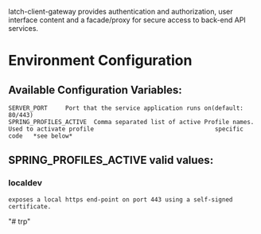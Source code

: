 latch-client-gateway
	provides authentication and authorization, user interface content and a facade/proxy for secure access to back-end API services.

# Environment Configuration

## Available Configuration Variables:
	SERVER_PORT		Port that the service application runs on(default: 80/443)
	SPRING_PROFILES_ACTIVE	Comma separated list of active Profile names. Used to activate profile 									specific code	*see below*
	
## SPRING_PROFILES_ACTIVE valid values:

###	localdev
	exposes a local https end-point on port 443 using a self-signed certificate.
"# trp" 
